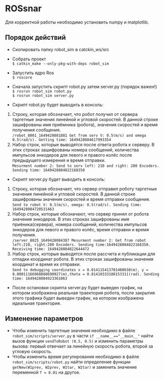 # ROSsnar
Для корректной работы необходимо установить numpy и matplotlib.

## Порядок действий
* Скопировать папку robot_sim в catckin_ws/src

* Собрать проект <br/>
```$ catkin_make --only-pkg-with-deps robot_sim```

* Запустить ядро Ros<br/>
```$ roscore ```

* Сначала запустить скрипт robot.py затем server.py (порядок важен!)<br/>
```$ rosrun robot_sim robot.py```<br/>
```$ rosrun robot_sim server.py```

* Скрипт robot.py будет выводить в консоль:
1. Строку, которая обозначает, что робот получил от сервера таргетные значения линейной и угловой скоростей. В данной строке зашифрованы имя приёмника (робота), значения скоростей и время получения сообщения.<br/>
```/robot_8001_1649428081881 Get from serv V: 0.5(m/s) and omega 0.5(rad/s). Getting time: 1649428084617993354```
2. Набор строк, которые выводятся после ответа робота к серверу. В этих строках зашифрованы номера сообщений, количества импульсов энкодеров для левого и правого колёс после предыдущего измерения и время отправки. <br/>
```Mesurment number 2: Send to serv left: 210 and right: 280 Encoders. Sending time: 1649428084822168350```

* Скрипт server.py будет выводить в консоль:
1. Строку, которая обозначает, что сервер отправил роботу таргетные значения линейной и угловой скоростей. В данной строке зашифрованы значения скоростей и время отправки сообщения.<br/>
```Send to robot V: 0.5(m/s), omega: 0.5(rad/s). Sending time: 1649428084720531463```
2. Набор строк, которые обозначают, что сервер принял от робота значения энкодеров. В этих строках зашифрованы имя приёника(сервера), номера сообщений, количества импульсов энкодеров для левого и правого колёс, время отправки и время получения. <br/>
```/server_8025_1649428084387 Mesurment number 2: Get from robot left:210, right:280 Encoders. Sending time:1649428084822168350. Receiving time: 1649428084822644472```
3. Набор строк, которые выводятся после рассчета и публикации для отладки координат робота. В этих строках зашифрованы значения координат и время их отправки.<br/>
```Send to debugging coordinates x = 0.014115413701480638(m), y = 0.00011166968888690927(m),theta = 0.01410333188153311(rad). Sending time: 1649428084923361063```

* После остановки скрипта server.py будет выведен график, на котором изображена реальная траектория робота, после закрытия этого графика будет выведен график, на котором изображена идеальная траектория.

## Изменение параметров
* Чтобы изменить таргетные значения необходимо в файле ```robot_sim/scripts/server.py``` в части ```if __name__=="__main__"``` найти вызов функции ```sendToRobot (0.5, 0.5)``` и изменить параметры вызова: первый отвечает за линейную скорость робота, второй за угловую скорость. 
* Чтобы изменить время регулирования необходимо в файле ```robot_sim/scripts/robot.py``` найти определение функции ```getNew(W1prev, W2prev, W1tar, W2tar)``` и заменить значение переменной ```T = 0.01``` на другое.
